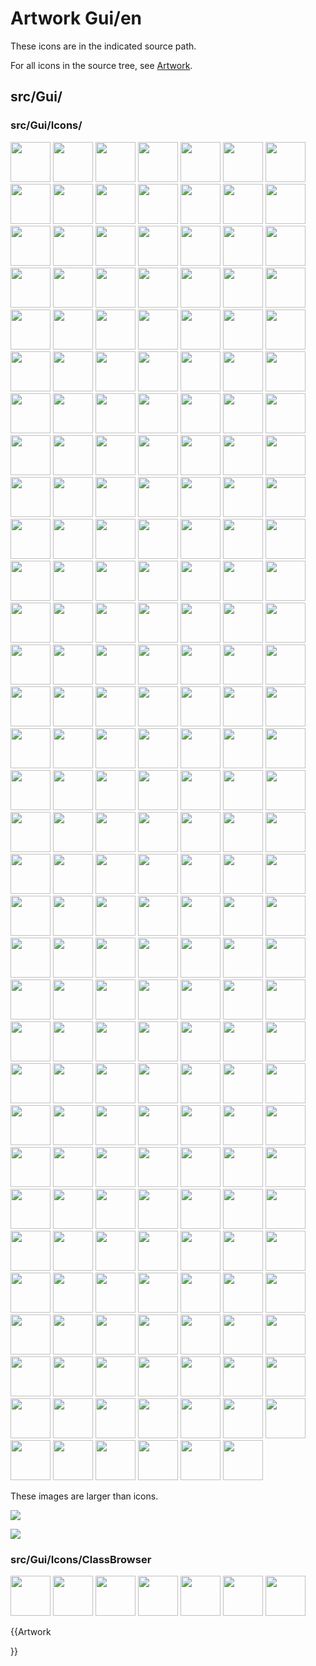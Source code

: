 # Artwork Gui/en
  These icons are in the indicated source path.

For all icons in the source tree, see [Artwork](Artwork.md).

## src/Gui/

### src/Gui/Icons/

<img alt="" src=images/Accessories-calculator.svg  style="width:64px;"> <img alt="" src=images/Accessories-text-editor.svg  style="width:64px;"> <img alt="" src=images/AddonManager.svg  style="width:64px;"> <img alt="" src=images/Application-exit.svg  style="width:64px;"> <img alt="" src=images/Applications-accessories.svg  style="width:64px;"> <img alt="" src=images/Applications-python.svg  style="width:64px;"> <img alt="" src=images/Bound-expression.svg  style="width:64px;"> <img alt="" src=images/Bound-expression-unset.svg  style="width:64px;"> <img alt="" src=images/Breakpoint.svg  style="width:64px;"> <img alt="" src=images/Bulb.svg  style="width:64px;"> <img alt="" src=images/Button_add_all.svg  style="width:64px;"> <img alt="" src=images/Button_down.svg  style="width:64px;"> <img alt="" src=images/Button_invalid.svg  style="width:64px;"> <img alt="" src=images/Button_left.svg  style="width:64px;"> <img alt="" src=images/Button_right.svg  style="width:64px;"> <img alt="" src=images/Button_sort.svg  style="width:64px;"> <img alt="" src=images/Button_up.svg  style="width:64px;"> <img alt="" src=images/Button_valid.svg  style="width:64px;"> <img alt="" src=images/Camera-photo.svg  style="width:64px;"> <img alt="" src=images/Colors.svg  style="width:64px;"> <img alt="" src=images/DagViewFail.svg  style="width:64px;"> <img alt="" src=images/DagViewPass.svg  style="width:64px;"> <img alt="" src=images/DagViewPending.svg  style="width:64px;"> <img alt="" src=images/DagViewVisible.svg  style="width:64px;"> <img alt="" src=images/Debug-marker.svg  style="width:64px;"> <img alt="" src=images/Debug-start.svg  style="width:64px;"> <img alt="" src=images/Debug-stop.svg  style="width:64px;"> <img alt="" src=images/Delete.svg  style="width:64px;"> <img alt="" src=images/Document.svg  style="width:64px;"> <img alt="" src=images/Document-new.svg  style="width:64px;"> <img alt="" src=images/Document-open.svg  style="width:64px;"> <img alt="" src=images/Document-package.svg  style="width:64px;"> <img alt="" src=images/Document-print.svg  style="width:64px;"> <img alt="" src=images/Document-print-preview.svg  style="width:64px;"> <img alt="" src=images/Document-properties.svg  style="width:64px;"> <img alt="" src=images/Document-python.svg  style="width:64px;"> <img alt="" src=images/Document-save.svg  style="width:64px;"> <img alt="" src=images/Document-save-as.svg  style="width:64px;"> <img alt="" src=images/DrawStyleAsIs.svg  style="width:64px;"> <img alt="" src=images/DrawStyleFlatLines.svg  style="width:64px;"> <img alt="" src=images/DrawStyleHiddenLine.svg  style="width:64px;"> <img alt="" src=images/DrawStyleNoShading.svg  style="width:64px;"> <img alt="" src=images/DrawStylePoints.svg  style="width:64px;"> <img alt="" src=images/DrawStyleShaded.svg  style="width:64px;"> <img alt="" src=images/DrawStyleWireFrame.svg  style="width:64px;"> <img alt="" src=images/Edit-cleartext.svg  style="width:64px;"> <img alt="" src=images/Edit-copy.svg  style="width:64px;"> <img alt="" src=images/Edit-cut.svg  style="width:64px;"> <img alt="" src=images/Edit-delete.svg  style="width:64px;"> <img alt="" src=images/Edit-edit.svg  style="width:64px;"> <img alt="" src=images/Edit-element-select-box.svg  style="width:64px;"> <img alt="" src=images/Edit-paste.svg  style="width:64px;"> <img alt="" src=images/Edit-redo.svg  style="width:64px;"> <img alt="" src=images/Edit-select-all.svg  style="width:64px;"> <img alt="" src=images/Edit-select-box.svg  style="width:64px;"> <img alt="" src=images/Edit-undo.svg  style="width:64px;"> <img alt="" src=images/Edit_Cancel.svg  style="width:64px;"> <img alt="" src=images/Edit_OK.svg  style="width:64px;"> <img alt="" src=images/EditModeColor.svg  style="width:64px;"> <img alt="" src=images/EditModeCutting.svg  style="width:64px;"> <img alt="" src=images/EditModeDefault.svg  style="width:64px;"> <img alt="" src=images/EditModeTransform.svg  style="width:64px;"> <img alt="" src=images/Feature.svg  style="width:64px;"> <img alt="" src=images/Folder.svg  style="width:64px;"> <img alt="" src=images/Freecad.svg  style="width:64px;"> <img alt="" src=images/Freecad-doc.svg  style="width:64px;"> <img alt="" src=images/Geoassembly.svg  style="width:64px;"> <img alt="" src=images/Geofeaturegroup.svg  style="width:64px;"> <img alt="" src=images/Group.svg  style="width:64px;"> <img alt="" src=images/Help-browser.svg  style="width:64px;"> <img alt="" src=images/Internet-web-browser.svg  style="width:64px;"> <img alt="" src=images/Invisible.svg  style="width:64px;"> <img alt="" src=images/Link.svg  style="width:64px;"> <img alt="" src=images/LinkArray.svg  style="width:64px;"> <img alt="" src=images/LinkElement.svg  style="width:64px;"> <img alt="" src=images/LinkGroup.svg  style="width:64px;"> <img alt="" src=images/LinkImport.svg  style="width:64px;"> <img alt="" src=images/LinkImportAll.svg  style="width:64px;"> <img alt="" src=images/LinkReplace.svg  style="width:64px;"> <img alt="" src=images/LinkSelect.svg  style="width:64px;"> <img alt="" src=images/LinkSelectAll.svg  style="width:64px;"> <img alt="" src=images/LinkSelectFinal.svg  style="width:64px;"> <img alt="" src=images/LinkSub.svg  style="width:64px;"> <img alt="" src=images/List-add.svg  style="width:64px;"> <img alt="" src=images/List-remove.svg  style="width:64px;"> <img alt="" src=images/MacroEditor.svg  style="width:64px;"> <img alt="" src=images/Material.svg  style="width:64px;"> <img alt="" src=images/Media-playback-start.svg  style="width:64px;"> <img alt="" src=images/Media-playback-stop.svg  style="width:64px;"> <img alt="" src=images/Media-record.svg  style="width:64px;"> <img alt="" src=images/Mouse_pointer.svg  style="width:64px;"> <img alt="" src=images/Param_Bool.svg  style="width:64px;"> <img alt="" src=images/Param_Float.svg  style="width:64px;"> <img alt="" src=images/Param_Int.svg  style="width:64px;"> <img alt="" src=images/Param_Text.svg  style="width:64px;"> <img alt="" src=images/Param_UInt.svg  style="width:64px;"> <img alt="" src=images/Part_Measure_Clear_All.svg  style="width:64px;"> <img alt="" src=images/Part_Measure_Toggle_All.svg  style="width:64px;"> <img alt="" src=images/PolygonPick.svg  style="width:64px;"> <img alt="" src=images/Preferences-display.svg  style="width:64px;"> <img alt="" src=images/Preferences-general.svg  style="width:64px;"> <img alt="" src=images/Preferences-import-export.svg  style="width:64px;"> <img alt="" src=images/Preferences-system.svg  style="width:64px;"> <img alt="" src=images/preferences-workbenches.svg  style="width:64px;"> <img alt="" src=images/Process-stop.svg  style="width:64px;"> <img alt="" src=images/Px.svg  style="width:64px;"> <img alt="" src=images/Python.svg  style="width:64px;"> <img alt="" src=images/Sel-back.svg  style="width:64px;"> <img alt="" src=images/Sel-bbox.svg  style="width:64px;"> <img alt="" src=images/Sel-forward.svg  style="width:64px;"> <img alt="" src=images/Sel-instance.svg  style="width:64px;"> <img alt="" src=images/Spaceball_button.svg  style="width:64px;"> <img alt="" src=images/SpNav-PanLR.svg  style="width:64px;"> <img alt="" src=images/SpNav-PanUD.svg  style="width:64px;"> <img alt="" src=images/SpNav-Roll.svg  style="width:64px;"> <img alt="" src=images/SpNav-Spin.svg  style="width:64px;"> <img alt="" src=images/SpNav-Tilt.svg  style="width:64px;"> <img alt="" src=images/SpNav-Zoom.svg  style="width:64px;"> <img alt="" src=images/Std_Alignment.svg  style="width:64px;"> <img alt="" src=images/Std_Axis.svg  style="width:64px;"> <img alt="" src=images/Std_AxisCross.svg  style="width:64px;"> <img alt="" src=images/Std_CloseActiveWindow.svg  style="width:64px;"> <img alt="" src=images/Std_CloseAllWindows.svg  style="width:64px;"> <img alt="" src=images/Std_CoordinateSystem.svg  style="width:64px;"> <img alt="" src=images/Std_CoordinateSystem_alt.svg  style="width:64px;"> <img alt="" src=images/Std_DemoMode.svg  style="width:64px;"> <img alt="" src=images/Std_DependencyGraph.svg  style="width:64px;"> <img alt="" src=images/Std_DlgParameter.svg  style="width:64px;"> <img alt="" src=images/Std_DuplicateSelection.svg  style="width:64px;"> <img alt="" src=images/Std_Export.svg  style="width:64px;"> <img alt="" src=images/Std_HideObjects.svg  style="width:64px;"> <img alt="" src=images/Std_HideSelection.svg  style="width:64px;"> <img alt="" src=images/Std_Import.svg  style="width:64px;"> <img alt="" src=images/Std_MarkToRecompute.svg  style="width:64px;"> <img alt="" src=images/Std_MergeProjects.svg  style="width:64px;"> <img alt="" src=images/Std_Placement.svg  style="width:64px;"> <img alt="" src=images/Std_Plane.svg  style="width:64px;"> <img alt="" src=images/Std_PrintPdf.svg  style="width:64px;"> <img alt="" src=images/Std_ProjectUtil.svg  style="width:64px;"> <img alt="" src=images/Std_RandomColor.svg  style="width:64px;"> <img alt="" src=images/Std_RecentFiles.svg  style="width:64px;"> <img alt="" src=images/Std_Revert.svg  style="width:64px;"> <img alt="" src=images/Std_SaveAll.svg  style="width:64px;"> <img alt="" src=images/Std_SaveCopy.svg  style="width:64px;"> <img alt="" src=images/Std_SceneInspector.svg  style="width:64px;"> <img alt="" src=images/Std_SelectVisibleObjects.svg  style="width:64px;"> <img alt="" src=images/Std_SetAppearance.svg  style="width:64px;"> <img alt="" src=images/Std_ShowObjects.svg  style="width:64px;"> <img alt="" src=images/Std_ShowSelection.svg  style="width:64px;"> <img alt="" src=images/Std_TextureMapping.svg  style="width:64px;"> <img alt="" src=images/Std_ToggleClipPlane.svg  style="width:64px;"> <img alt="" src=images/Std_ToggleNavigation.svg  style="width:64px;"> <img alt="" src=images/Std_ToggleObjects.svg  style="width:64px;"> <img alt="" src=images/Std_ToggleVisibility.svg  style="width:64px;"> <img alt="" src=images/Std_Tool1.svg  style="width:64px;"> <img alt="" src=images/Std_Tool2.svg  style="width:64px;"> <img alt="" src=images/Std_Tool3.svg  style="width:64px;"> <img alt="" src=images/Std_Tool4.svg  style="width:64px;"> <img alt="" src=images/Std_Tool5.svg  style="width:64px;"> <img alt="" src=images/Std_Tool6.svg  style="width:64px;"> <img alt="" src=images/Std_Tool7.svg  style="width:64px;"> <img alt="" src=images/Std_Tool8.svg  style="width:64px;"> <img alt="" src=images/Std_Tool9.svg  style="width:64px;"> <img alt="" src=images/Std_Tool10.svg  style="width:64px;"> <img alt="" src=images/Std_Tool11.svg  style="width:64px;"> <img alt="" src=images/Std_Tool12.svg  style="width:64px;"> <img alt="" src=images/Std_TransformManip.svg  style="width:64px;"> <img alt="" src=images/Std_ViewDimetric.svg  style="width:64px;"> <img alt="" src=images/Std_ViewHome.svg  style="width:64px;"> <img alt="" src=images/Std_ViewIvIssueCamPos.svg  style="width:64px;"> <img alt="" src=images/Std_ViewIvStereoInterleavedColumns.svg  style="width:64px;"> <img alt="" src=images/Std_ViewIvStereoInterleavedRows.svg  style="width:64px;"> <img alt="" src=images/Std_ViewIvStereoOff.svg  style="width:64px;"> <img alt="" src=images/Std_ViewIvStereoQuadBuff.svg  style="width:64px;"> <img alt="" src=images/Std_ViewIvStereoRedGreen.svg  style="width:64px;"> <img alt="" src=images/Std_ViewScreenShot_FromSrc.svg  style="width:64px;"> <img alt="" src=images/Std_ViewTrimetric.svg  style="width:64px;"> <img alt="" src=images/Std_WindowCascade.svg  style="width:64px;"> <img alt="" src=images/Std_WindowNext.svg  style="width:64px;"> <img alt="" src=images/Std_WindowPrev.svg  style="width:64px;"> <img alt="" src=images/Std_Windows.svg  style="width:64px;"> <img alt="" src=images/Std_WindowTileVer.svg  style="width:64px;"> <img alt="" src=images/TextDocument.svg  style="width:64px;"> <img alt="" src=images/Tree-doc-collapse.svg  style="width:64px;"> <img alt="" src=images/Tree-doc-multi.svg  style="width:64px;"> <img alt="" src=images/Tree-doc-single.svg  style="width:64px;"> <img alt="" src=images/Tree-goto-sel.svg  style="width:64px;"> <img alt="" src=images/Tree-item-drag.svg  style="width:64px;"> <img alt="" src=images/Tree-pre-sel.svg  style="width:64px;"> <img alt="" src=images/Tree-rec-sel.svg  style="width:64px;"> <img alt="" src=images/Tree-sync-pla.svg  style="width:64px;"> <img alt="" src=images/Tree-sync-sel.svg  style="width:64px;"> <img alt="" src=images/Tree-sync-view.svg  style="width:64px;"> <img alt="" src=images/Tree_Annotation.svg  style="width:64px;"> <img alt="" src=images/Tree_Dimension.svg  style="width:64px;"> <img alt="" src=images/Tree_Python.svg  style="width:64px;"> <img alt="" src=images/Unlink.svg  style="width:64px;"> <img alt="" src=images/User.svg  style="width:64px;"> <img alt="" src=images/Utilities-terminal.svg  style="width:64px;"> <img alt="" src=images/View-axonometric.svg  style="width:64px;"> <img alt="" src=images/View-bottom.svg  style="width:64px;"> <img alt="" src=images/View-front.svg  style="width:64px;"> <img alt="" src=images/View-fullscreen.svg  style="width:64px;"> <img alt="" src=images/View-isometric.svg  style="width:64px;"> <img alt="" src=images/View-left.svg  style="width:64px;"> <img alt="" src=images/View-measurement.svg  style="width:64px;"> <img alt="" src=images/View-perspective.svg  style="width:64px;"> <img alt="" src=images/View-rear.svg  style="width:64px;"> <img alt="" src=images/View-refresh.svg  style="width:64px;"> <img alt="" src=images/View-right.svg  style="width:64px;"> <img alt="" src=images/View-rotate-left.svg  style="width:64px;"> <img alt="" src=images/View-rotate-right.svg  style="width:64px;"> <img alt="" src=images/View-select.svg  style="width:64px;"> <img alt="" src=images/View-top.svg  style="width:64px;"> <img alt="" src=images/View-unselectable.svg  style="width:64px;"> <img alt="" src=images/WhatsThis.svg  style="width:64px;"> <img alt="" src=images/Window-new.svg  style="width:64px;"> <img alt="" src=images/Zoom-all.svg  style="width:64px;"> <img alt="" src=images/Zoom-border.svg  style="width:64px;"> <img alt="" src=images/Zoom-fit-best.svg  style="width:64px;"> <img alt="" src=images/Zoom-in.svg  style="width:64px;"> <img alt="" src=images/Zoom-out.svg  style="width:64px;"> <img alt="" src=images/Zoom-selection.svg  style="width:64px;">

These images are larger than icons.

![](images/Background.png )

![](images/Freecadsplash.png )

### src/Gui/Icons/ClassBrowser

<img alt="" src=images/Const_member.svg  style="width:64px;"> <img alt="" src=images/Member.svg  style="width:64px;"> <img alt="" src=images/Method.svg  style="width:64px;"> <img alt="" src=images/Property.svg  style="width:64px;"> <img alt="" src=images/Type_class.svg  style="width:64px;"> <img alt="" src=images/Type_enum.svg  style="width:64px;"> <img alt="" src=images/Type_module.svg  style="width:64px;">


{{Artwork

}} 
